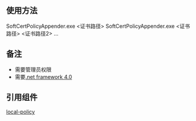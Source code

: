 ## 使用方法 ##
SoftCertPolicyAppender.exe <证书路径>
SoftCertPolicyAppender.exe <证书路径> <证书路径2> ...

## 备注 ##
- 需要管理员权限 
- 需要[.net framework 4.0](http://www.microsoft.com/en-us/download/details.aspx?id=17718)


## 引用组件 ##
[local-policy](https://bitbucket.org/MartinEden/local-policy/overview)